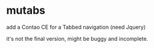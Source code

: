 mutabs
======

add a Contao CE  for a Tabbed navigation (need Jquery)

it's not the final version, might be buggy and incomplete.
